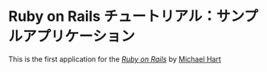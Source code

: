 # Ruby on Rails チュートリアル：サンプルアプリケーション

This is the first application for the
[*Ruby on Rails*](http://railstutorial.jp/)
by [Michael Hart](http://www.michaelhartl.com/)
